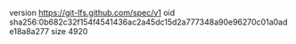 version https://git-lfs.github.com/spec/v1
oid sha256:0b682c32f154f4541436ac2a45dc15d2a777348a90e96270c01a0ade18a8a277
size 4920
